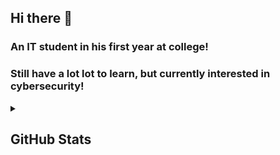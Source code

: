 ## Hi there 👋
### An IT student in his first year at college!
### Still have a lot lot to learn, but currently interested in cybersecurity!

<details>
<summary><h2>GitHub Stats</h2></summary>
![GitHub stats](https://github-readme-stats-alpha-plum-82.vercel.app/api?username=SlightlyOffset)
</details>

<!--
**SlightlyOffset/SlightlyOffset** is a ✨ _special_ ✨ repository because its `README.md` (this file) appears on your GitHub profile.

Here are some ideas to get you started:

- 🔭 I’m currently working on ...
- 🌱 I’m currently learning ...
- 👯 I’m looking to collaborate on ...
- 🤔 I’m looking for help with ...
- 💬 Ask me about ...
- 📫 How to reach me: ...
- 😄 Pronouns: ...
- ⚡ Fun fact: ...
-->
